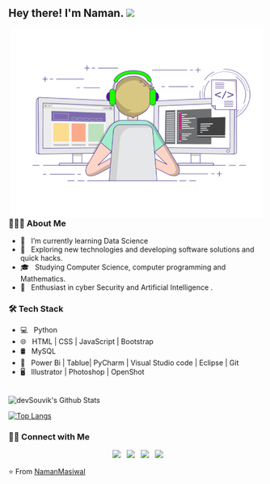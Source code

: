<h2> Hey there! I'm Naman. <img src="https://github.com/NamanMasiwal" width="25"></h2>
<img align="right" alt="GIF" src="https://raw.githubusercontent.com/devSouvik/devSouvik/master/gif3.gif" width="500"/>

<h3> 👨🏻‍💻 About Me </h3>

- 🔭 &nbsp; I’m currently learning Data Science
- 🤔 &nbsp; Exploring new technologies and developing software solutions and quick hacks.
- 🎓 &nbsp; Studying Computer Science, computer programming and Mathematics.
- 🌱 &nbsp; Enthusiast in cyber Security and Artificial Intelligence .

<h3>🛠 Tech Stack</h3>

- 💻 &nbsp; Python  
- 🌐 &nbsp; HTML | CSS | JavaScript | Bootstrap 
- 🛢 &nbsp; MySQL 
- 🔧 &nbsp; Power Bi | Tablue|  PyCharm | Visual Studio code | Eclipse | Git
- 🖥 &nbsp;  Illustrator | Photoshop | OpenShot

<br>

<img align="center" src="https://github-readme-stats.vercel.app/api?username=NamanMasiwal&include_all_commits=true&count_private=true&show_icons=true&line_height=20&title_color=7A7ADB&icon_color=2234AE&text_color=D3D3D3&bg_color=0,000000,130F40" alt="devSouvik's Github Stats">

</br>

[![Top Langs](https://github-readme-stats.vercel.app/api/top-langs/?username=NamanMasiwal&layout=compact&text_color=daf7dc&bg_color=151515)](https://github.com/NamanMasiwal/github-readme-stats)


<h3> 🤝🏻 Connect with Me </h3>

<p align="center">
&nbsp; <a href="https://twitter.com/NamanMasiwal" target="_blank" rel="noopener noreferrer"><img src="https://img.icons8.com/plasticine/100/000000/twitter.png" width="50" /></a>  
&nbsp; <a href="https://www.instagram.com/nm_musclefreak?igsh=MWxkMGt0NTJkeWY1MQ==" target="_blank" rel="noopener noreferrer"><img src="https://img.icons8.com/plasticine/100/000000/instagram-new.png" width="50" /></a>  
&nbsp; <a href="https://www.linkedin.com/in/naman-masiwal0110/" target="_blank" rel="noopener noreferrer"><img src="https://img.icons8.com/plasticine/100/000000/linkedin.png" width="50" /></a>
&nbsp; <a href="mailto:namanmasiwal181@gmail.com" target="_blank" rel="noopener noreferrer"><img src="https://img.icons8.com/plasticine/100/000000/gmail.png"  width="50" /></a>
</p>

⭐️ From [NamanMasiwal](https://github.com/NamanMasiwal)

